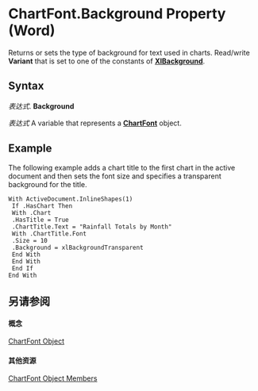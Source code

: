 
# ChartFont.Background Property (Word)

Returns or sets the type of background for text used in charts. Read/write  **Variant** that is set to one of the constants of **[XlBackground](f2754210-2e22-c46d-0147-7371a74fdde9.md)**.


## Syntax

 _表达式_. **Background**

 _表达式_ A variable that represents a **[ChartFont](2ca7fb97-fa22-dec1-6978-8ebb6d8aad7c.md)** object.


## Example

The following example adds a chart title to the first chart in the active document and then sets the font size and specifies a transparent background for the title.


```
With ActiveDocument.InlineShapes(1) 
 If .HasChart Then 
 With .Chart 
 .HasTitle = True 
 .ChartTitle.Text = "Rainfall Totals by Month" 
 With .ChartTitle.Font 
 .Size = 10 
 .Background = xlBackgroundTransparent 
 End With 
 End With 
 End If 
End With
```


## 另请参阅


#### 概念


[ChartFont Object](2ca7fb97-fa22-dec1-6978-8ebb6d8aad7c.md)
#### 其他资源


[ChartFont Object Members](http://msdn.microsoft.com/library/10401f1b-2444-deb5-9877-ab0fb6a690dd%28Office.15%29.aspx)